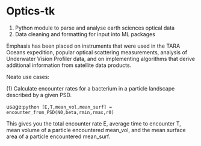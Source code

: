 # Optics-tk
1) Python module to parse and analyse earth sciences optical data
2) Data cleaning and formatting for input into ML packages

Emphasis has been placed on instruments that were used in the TARA Oceans expedition, popular optical scattering measurements, analysis of Underwater Vision Profiler data, and on implementing algorithms that derive additional information from satellite data products. 

Neato use cases:

(1) Calculate encounter rates for a bacterium in a particle landscape described by a given PSD.

usage:```python [E,T,mean_vol,mean_surf] = encounter_from_PSD(N0,beta,rmin,rmax,r0)```

This gives you the total encounter rate E, average time to encounter T, mean volume of a particle encountered mean_vol, and the mean surface area of a particle encountered mean_surf.
